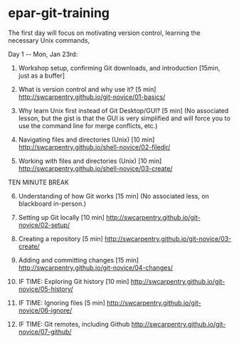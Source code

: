 # epar-git-training

The first day will focus on motivating version control, learning the necessary Unix commands,

Day 1 -- Mon, Jan 23rd:

1.  Workshop setup, confirming Git downloads, and introduction [15min, just as a buffer]

2.  What is version control and why use it? [5 min]
http://swcarpentry.github.io/git-novice/01-basics/

3.  Why learn Unix first instead of Git Desktop/GUI? [5 min]
(No associated lesson, but the gist is that the GUI is very simplified and will force you to use the command line for merge conflicts, etc.)

4.  Navigating files and directories (Unix) [10 min]
http://swcarpentry.github.io/shell-novice/02-filedir/

5.  Working with files and directories (Unix) [10 min]
http://swcarpentry.github.io/shell-novice/03-create/

TEN MINUTE BREAK

6.  Understanding of how Git works [15 min]
(No associated less, on blackboard in-person.)

7.  Setting up Git locally [10 min]
http://swcarpentry.github.io/git-novice/02-setup/

8.  Creating a repository [5 min]
http://swcarpentry.github.io/git-novice/03-create/

10. Adding and committing changes  [15 min]
http://swcarpentry.github.io/git-novice/04-changes/

11. IF TIME: Exploring Git history  [10 min]
http://swcarpentry.github.io/git-novice/05-history/

12. IF TIME: Ignoring files [5 min]
http://swcarpentry.github.io/git-novice/06-ignore/

13. IF TIME: Git remotes, including Github 
http://swcarpentry.github.io/git-novice/07-github/
